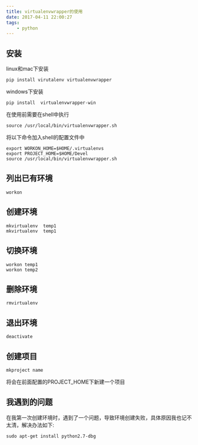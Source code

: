```yaml
---
title: virtualenvwrapper的使用
date: 2017-04-11 22:00:27
tags:
    - python
---
```


## 安装

linux和mac下安装

```
pip install virutalenv virtualenvwrapper
```

windows下安装

```
pip install  virtualenvwrapper-win
```

在使用前需要在shell中执行

```
source /usr/local/bin/virtualenvwrapper.sh
```

将以下命令加入shell的配置文件中

```
export WORKON_HOME=$HOME/.virtualenvs
export PROJECT_HOME=$HOME/Devel
source /usr/local/bin/virtualenvwrapper.sh
```

## 列出已有环境

```
workon
```

## 创建环境

```
mkvirtualenv  temp1
mkvirtualenv  temp1
```

## 切换环境

```
workon temp1
workon temp2
```

## 删除环境

```
rmvirtualenv
```

## 退出环境

```
deactivate
```

## 创建项目

```
mkproject name
```

将会在前面配置的PROJECT_HOME下新建一个项目

## 我遇到的问题
在我第一次创建环境时，遇到了一个问题，导致环境创建失败，具体原因我也记不太清，解决办法如下:

```
sudo apt-get install python2.7-dbg
```